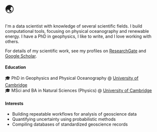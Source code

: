  # :earth_asia:

<!-- I am a Postdoc in the [EarthByte Group](http://www.earthbyte.org) at the [University of Sydney, School of Geosciences](https://www.sydney.edu.au/science/schools/school-of-geosciences.html).
I am interested in the inversion of thermochemical properties of the lithosphere subject to available geophysical data and their uncertainties.
Inversions that couple multiple datasets ultimately improve the precision and understanding of the thermochemical evolution of the Earth.
My expertise lies in Bayesian statistics applied to spatial and spatio-temporal data analysis, and in integrating numerical solid Earth evolution models with observations to constrain crustal evolution.
Check out [benmather.info](https://www.benmather.info) for a list of recent publications and conference proceedings. -->

<!-- I am passionate about open source software :raised_hands: Check out my repositories below where source code is available with examples of how to reproduce peer-reviewed benchmarks and published results. You will also find code snippets that I have found useful - and maybe you will too! :thumbsup: -->

I'm a data scientist with knowledge of several scientific fields. I build computational tools, focusing on physical oceanography and renewable energy. I have a PhD in geophysics, I like to write, and I love working with others.

For details of my scientific work, see my profiles on [ResearchGate](https://www.researchgate.net/profile/Alex-Dickinson) and [Google Scholar](https://scholar.google.com/citations?user=Aujv9qYAAAAJ&hl=en).

<!-- You can find my full CV [here](addnotionlink). -->

#### Education
 
:mortar_board: PhD in Geophysics and Physical Oceanography @ [University of Cambridge](https://www.esc.cam.ac.uk/) \
:mortar_board: MSci and BA in Natural Sciences (Physics) @ [University of Cambridge](https://www.esc.cam.ac.uk/)

#### Interests

- Building repeatable workflows for analysis of geoscience data
- Quantifying uncertainty using probabilistic methods
- Compiling databases of standardized geoscience records



              
